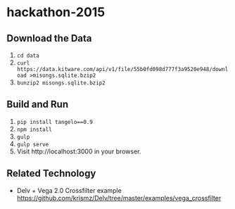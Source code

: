 # hackathon-2015

## Download the Data

1. ``cd data``
2. ``curl https://data.kitware.com/api/v1/file/55b0fd098d777f3a9520e948/download >misongs.sqlite.bzip2``
3. ``bunzip2 misongs.sqlite.bzip2``

## Build and Run

1. ``pip install tangelo==0.9``
2. ``npm install``
3. ``gulp``
4. ``gulp serve``
5. Visit http://localhost:3000 in your browser.

## Related Technology

- Delv + Vega 2.0 Crossfilter example
  <https://github.com/krismz/Delv/tree/master/examples/vega_crossfilter>

